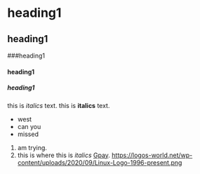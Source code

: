 # heading1
## heading1
###heading1
#### heading1
##### heading1
this is *italics*  text.
this is **italics**  text.
- west
- can you
- missed
1. am trying.
2. this is where
this is *italics* [Gpay](https://www.markdownguide.org/basic-syntax/#links).
https://logos-world.net/wp-content/uploads/2020/09/Linux-Logo-1996-present.png
